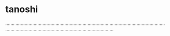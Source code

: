 # tanoshi
................................................................................................................................................................................................................